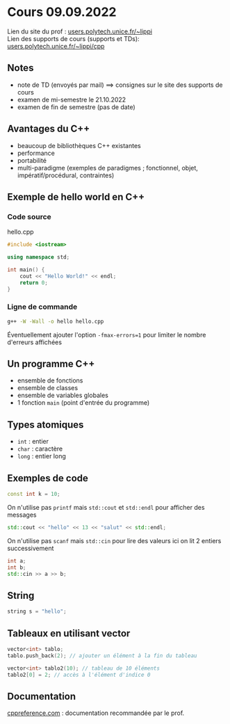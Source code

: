 # Cours 09.09.2022

Lien du site du prof : [users.polytech.unice.fr/~lippi](http://users.polytech.unice.fr/~lippi/)  
Lien des supports de cours (supports et TDs): [users.polytech.unice.fr/~lippi/cpp](http://users.polytech.unice.fr/~lippi/cpp/)

## Notes

- note de TD (envoyés par mail) ==> consignes sur le site des supports de cours
- examen de mi-semestre le 21.10.2022
- examen de fin de semestre (pas de date)

## Avantages du C++

- beaucoup de bibliothèques C++ existantes
- performance
- portabilité
- multi-paradigme (exemples de paradigmes ; fonctionnel, objet, impératif/procédural, contraintes)

## Exemple de hello world en C++

### Code source

hello.cpp

```cpp
#include <iostream>

using namespace std;

int main() {
    cout << "Hello World!" << endl;
    return 0;
}
```

### Ligne de commande

```bash
g++ -W -Wall -o hello hello.cpp
```

Éventuellement ajouter l'option `-fmax-errors=1` pour limiter le nombre d'erreurs affichées

## Un programme C++

- ensemble de fonctions
- ensemble de classes
- ensemble de variables globales
- 1 fonction `main` (point d'entrée du programme)

## Types atomiques

- `int` : entier
- `char` : caractère
- `long` : entier long

## Exemples de code

```cpp
const int k = 10;
```

On n'utilise pas `printf` mais `std::cout` et `std::endl` pour afficher des messages

```cpp
std::cout << "hello" << 13 << "salut" << std::endl;
```

On n'utilise pas `scanf` mais `std::cin` pour lire des valeurs
ici on lit 2 entiers successivement

```cpp
int a;
int b;
std::cin >> a >> b;
```

## String

```cpp
string s = "hello";
```

## Tableaux en utilisant vector

```cpp
vector<int> tablo;
tablo.push_back(2); // ajouter un élément à la fin du tableau
```

```cpp
vector<int> tablo2(10); // tableau de 10 éléments
tablo2[0] = 2; // accès à l'élément d'indice 0
```

## Documentation

[cppreference.com](https://en.cppreference.com/w/cpp) : documentation recommandée par le prof.
